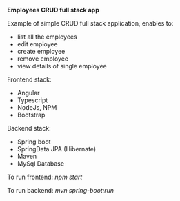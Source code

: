 **Employees CRUD full stack app**

Example of simple CRUD full stack application, enables to:

- list all the employees
- edit employee
- create employee
- remove employee
- view details of single employee

Frontend stack:
- Angular
- Typescript
- NodeJs, NPM
- Bootstrap

Backend stack:
- Spring boot
- SpringData JPA (Hibernate)
- Maven
- MySql Database


To run frontend: _npm start_

To run backend: _mvn spring-boot:run_
